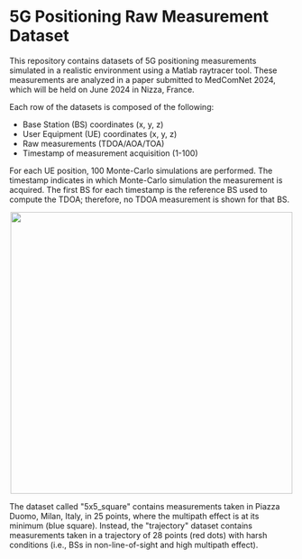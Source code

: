 # 5G Positioning Raw Measurement Dataset 
This repository contains datasets of 5G positioning measurements simulated in a realistic environment using a Matlab raytracer tool.
These measurements are analyzed in a paper submitted to MedComNet 2024, which will be held on June 2024 in Nizza, France.

Each row of the datasets is composed of the following:
- Base Station (BS) coordinates (x, y, z)
- User Equipment (UE) coordinates (x, y, z)
- Raw measurements (TDOA/AOA/TOA)
- Timestamp of measurement acquisition (1-100)

For each UE position, 100 Monte-Carlo simulations are performed. The timestamp indicates in which Monte-Carlo simulation the measurement is acquired.
The first BS for each timestamp is the reference BS used to compute the TDOA; therefore, no TDOA measurement is shown for that BS.
<p align="center">
  <img src="https://github.com/Ita97/ICASSP2024_5G_pos_meas/assets/28793450/95bd75bd-5e05-445e-b456-8e47111b804e"  width="500"  /></center>
</p>
The dataset called "5x5_square" contains measurements taken in Piazza Duomo, Milan, Italy, in 25 points, where the multipath effect is at its minimum (blue square).
Instead, the "trajectory" dataset contains measurements taken in a trajectory of 28 points (red dots) with harsh conditions (i.e., BSs in non-line-of-sight and high multipath effect).
